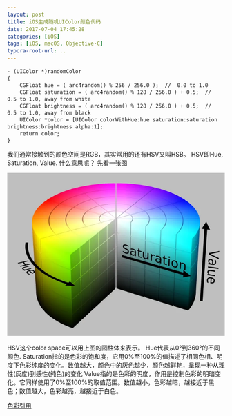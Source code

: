 ```yaml
---
layout: post
title: iOS生成随机UIColor颜色代码
date: 2017-07-04 17:45:28
categories: [iOS]
tags: [iOS, macOS, Objective-C]
typora-root-url: ..
---
```



``` objc
- (UIColor *)randomColor
{
    CGFloat hue = ( arc4random() % 256 / 256.0 );  //  0.0 to 1.0
    CGFloat saturation = ( arc4random() % 128 / 256.0 ) + 0.5;  //  0.5 to 1.0, away from white
    CGFloat brightness = ( arc4random() % 128 / 256.0 ) + 0.5;  //  0.5 to 1.0, away from black
    UIColor *color = [UIColor colorWithHue:hue saturation:saturation brightness:brightness alpha:1];
    return color;
}
```

我们通常接触到的颜色空间是RGB，其实常用的还有HSV又叫HSB。
HSV即Hue, Saturation, Value.
什么意思呢？
先看一张图

![](/assets/images/20170704Arc4RandomColor/hsv.webp)

HSV这个color space可以用上图的圆柱体来表示。
Hue代表从0°到360°的不同颜色.
Saturation指的是色彩的饱和度，它用0%至100%的值描述了相同色相、明度下色彩纯度的变化。数值越大，颜色中的灰色越少，颜色越鲜艳，呈现一种从理性(灰度)到感性(纯色)的变化
Value指的是色彩的明度，作用是控制色彩的明暗变化。它同样使用了0%至100%的取值范围。数值越小，色彩越暗，越接近于黑色；数值越大，色彩越亮，越接近于白色。

[色彩引用](https://zhuanlan.zhihu.com/p/31202175)